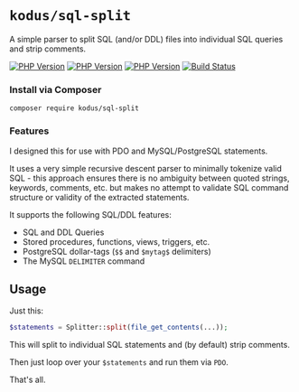 # `kodus/sql-split`

A simple parser to split SQL (and/or DDL) files into individual SQL queries and strip comments.

[![PHP Version](https://img.shields.io/badge/php-7.4%2B-blue.svg)](https://packagist.org/packages/kodus/sql-split)
[![PHP Version](https://img.shields.io/badge/php-8.0%2B-blue.svg)](https://packagist.org/packages/kodus/sql-split)
[![PHP Version](https://img.shields.io/badge/php-8.1%2B-blue.svg)](https://packagist.org/packages/kodus/sql-split)
[![Build Status](https://travis-ci.org/kodus/sql-split.svg?branch=master)](https://travis-ci.org/kodus/sql-split)

### Install via Composer

    composer require kodus/sql-split

### Features

I designed this for use with PDO and MySQL/PostgreSQL statements.

It uses a very simple recursive descent parser to minimally tokenize valid SQL - this approach ensures there
is no ambiguity between quoted strings, keywords, comments, etc. but makes no attempt to validate SQL command
structure or validity of the extracted statements.

It supports the following SQL/DDL features:

 * SQL and DDL Queries
 * Stored procedures, functions, views, triggers, etc.
 * PostgreSQL dollar-tags (`$$` and `$mytag$` delimiters)
 * The MySQL `DELIMITER` command

## Usage

Just this:

```php
$statements = Splitter::split(file_get_contents(...));
```

This will split to individual SQL statements and (by default) strip comments.

Then just loop over your `$statements` and run them via `PDO`.

That's all.
